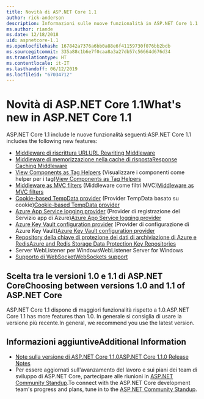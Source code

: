 ```yaml
---
title: Novità di ASP.NET Core 1.1
author: rick-anderson
description: Informazioni sulle nuove funzionalità in ASP.NET Core 1.1.
ms.author: riande
ms.date: 12/18/2018
uid: aspnetcore-1.1
ms.openlocfilehash: 167842a7376a6bb0a88e6f41159730f076bb2bdb
ms.sourcegitcommit: 335a88c1b6e7f0caa8a3a27db57c56664d676d34
ms.translationtype: HT
ms.contentlocale: it-IT
ms.lasthandoff: 06/12/2019
ms.locfileid: "67034712"
---
```

# <a name="whats-new-in-aspnet-core-11"></a><span data-ttu-id="b92c7-103">Novità di ASP.NET Core 1.1</span><span class="sxs-lookup"><span data-stu-id="b92c7-103">What's new in ASP.NET Core 1.1</span></span>

<span data-ttu-id="b92c7-104">ASP.NET Core 1.1 include le nuove funzionalità seguenti:</span><span class="sxs-lookup"><span data-stu-id="b92c7-104">ASP.NET Core 1.1 includes the following new features:</span></span>

- [<span data-ttu-id="b92c7-105">Middleware di riscrittura URL</span><span class="sxs-lookup"><span data-stu-id="b92c7-105">URL Rewriting Middleware</span></span>](xref:fundamentals/url-rewriting)
- [<span data-ttu-id="b92c7-106">Middleware di memorizzazione nella cache di risposta</span><span class="sxs-lookup"><span data-stu-id="b92c7-106">Response Caching Middleware</span></span>](xref:performance/caching/middleware)
- <span data-ttu-id="b92c7-107">[View Components as Tag Helpers](xref:mvc/views/view-components#invoking-a-view-component-as-a-tag-helper) (Visualizzare i componenti come helper per i tag)</span><span class="sxs-lookup"><span data-stu-id="b92c7-107">[View Components as Tag Helpers](xref:mvc/views/view-components#invoking-a-view-component-as-a-tag-helper)</span></span>
- <span data-ttu-id="b92c7-108">[Middleware as MVC filters](xref:mvc/controllers/filters#using-middleware-in-the-filter-pipeline) (Middleware come filtri MVC)</span><span class="sxs-lookup"><span data-stu-id="b92c7-108">[Middleware as MVC filters](xref:mvc/controllers/filters#using-middleware-in-the-filter-pipeline)</span></span>
- <span data-ttu-id="b92c7-109">[Cookie-based TempData provider](xref:fundamentals/app-state#tempdata) (Provider TempData basato su cookie)</span><span class="sxs-lookup"><span data-stu-id="b92c7-109">[Cookie-based TempData provider](xref:fundamentals/app-state#tempdata)</span></span>
- <span data-ttu-id="b92c7-110">[Azure App Service logging provider](xref:fundamentals/logging/index#azure-app-service-provider) (Provider di registrazione del Servizio app di Azure)</span><span class="sxs-lookup"><span data-stu-id="b92c7-110">[Azure App Service logging provider](xref:fundamentals/logging/index#azure-app-service-provider)</span></span>
- <span data-ttu-id="b92c7-111">[Azure Key Vault configuration provider](xref:security/key-vault-configuration) (Provider di configurazione di Azure Key Vault)</span><span class="sxs-lookup"><span data-stu-id="b92c7-111">[Azure Key Vault configuration provider](xref:security/key-vault-configuration)</span></span>
- [<span data-ttu-id="b92c7-112">Repository della chiave di protezione dei dati di archiviazione di Azure e Redis</span><span class="sxs-lookup"><span data-stu-id="b92c7-112">Azure and Redis Storage Data Protection Key Repositories</span></span>](xref:security/data-protection/implementation/key-storage-providers)
- <span data-ttu-id="b92c7-113">Server WebListener per Windows</span><span class="sxs-lookup"><span data-stu-id="b92c7-113">WebListener Server for Windows</span></span>
- [<span data-ttu-id="b92c7-114">Supporto di WebSocket</span><span class="sxs-lookup"><span data-stu-id="b92c7-114">WebSockets support</span></span>](xref:fundamentals/websockets)

## <a name="choosing-between-versions-10-and-11-of-aspnet-core"></a><span data-ttu-id="b92c7-115">Scelta tra le versioni 1.0 e 1.1 di ASP.NET Core</span><span class="sxs-lookup"><span data-stu-id="b92c7-115">Choosing between versions 1.0 and 1.1 of ASP.NET Core</span></span>

<span data-ttu-id="b92c7-116">ASP.NET Core 1.1 dispone di maggiori funzionalità rispetto a 1.0.</span><span class="sxs-lookup"><span data-stu-id="b92c7-116">ASP.NET Core 1.1 has more features than 1.0.</span></span> <span data-ttu-id="b92c7-117">In generale si consiglia di usare la versione più recente.</span><span class="sxs-lookup"><span data-stu-id="b92c7-117">In general, we recommend you use the latest version.</span></span>

## <a name="additional-information"></a><span data-ttu-id="b92c7-118">Informazioni aggiuntive</span><span class="sxs-lookup"><span data-stu-id="b92c7-118">Additional Information</span></span>

- [<span data-ttu-id="b92c7-119">Note sulla versione di ASP.NET Core 1.1.0</span><span class="sxs-lookup"><span data-stu-id="b92c7-119">ASP.NET Core 1.1.0 Release Notes</span></span>](https://github.com/aspnet/Home/releases/tag/1.1.0)
- <span data-ttu-id="b92c7-120">Per essere aggiornati sull'avanzamento del lavoro e sui piani dei team di sviluppo di ASP.NET Core, partecipare alle riunioni in [ASP.NET Community Standup](https://live.asp.net/).</span><span class="sxs-lookup"><span data-stu-id="b92c7-120">To connect with the ASP.NET Core development team's progress and plans, tune in to the [ASP.NET Community Standup](https://live.asp.net/).</span></span>
